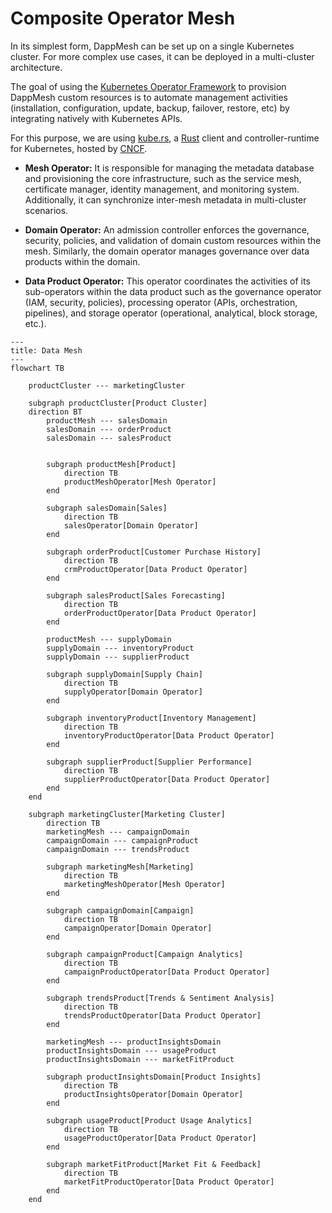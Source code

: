 # Composite Operator Mesh

In its simplest form, DappMesh can be set up on a single Kubernetes cluster. For more complex use cases, it can be deployed in a multi-cluster architecture.

The goal of using the [Kubernetes Operator Framework](https://operatorframework.io/) to provision DappMesh custom resources is to automate management activities (installation, configuration, update, backup, failover, restore, etc) by integrating natively with Kubernetes APIs.

For this purpose, we are using [kube.rs](https://kube.rs/), a [Rust](https://www.rust-lang.org/) client and controller-runtime for Kubernetes, hosted by [CNCF](https://www.cncf.io/).

- **Mesh Operator:** It is responsible for managing the metadata database and provisioning the core infrastructure, such as the service mesh, certificate manager, identity management, and monitoring system. Additionally, it can synchronize inter-mesh metadata in multi-cluster scenarios.


- **Domain Operator:** An admission controller enforces the governance, security, policies, and validation of domain custom resources within the mesh. Similarly, the domain operator manages governance over data products within the domain.


- **Data Product Operator:** This operator coordinates the activities of its sub-operators within the data product such as the governance operator (IAM, security, policies), processing operator (APIs, orchestration, pipelines), and storage operator (operational, analytical, block storage, etc.).

```mermaid
---
title: Data Mesh 
---
flowchart TB
    
    productCluster --- marketingCluster

    subgraph productCluster[Product Cluster]
    direction BT
        productMesh --- salesDomain
        salesDomain --- orderProduct
        salesDomain --- salesProduct
    
    
        subgraph productMesh[Product]
            direction TB
            productMeshOperator[Mesh Operator]
        end
        
        subgraph salesDomain[Sales]
            direction TB
            salesOperator[Domain Operator]
        end
    
        subgraph orderProduct[Customer Purchase History]
            direction TB
            crmProductOperator[Data Product Operator] 
        end
    
        subgraph salesProduct[Sales Forecasting]
            direction TB
            orderProductOperator[Data Product Operator]
        end
        
        productMesh --- supplyDomain
        supplyDomain --- inventoryProduct
        supplyDomain --- supplierProduct

        subgraph supplyDomain[Supply Chain]
            direction TB
            supplyOperator[Domain Operator]
        end

        subgraph inventoryProduct[Inventory Management]
            direction TB
            inventoryProductOperator[Data Product Operator]
        end

        subgraph supplierProduct[Supplier Performance]
            direction TB
            supplierProductOperator[Data Product Operator]
        end
    end

    subgraph marketingCluster[Marketing Cluster]
        direction TB
        marketingMesh --- campaignDomain
        campaignDomain --- campaignProduct
        campaignDomain --- trendsProduct

        subgraph marketingMesh[Marketing]
            direction TB
            marketingMeshOperator[Mesh Operator]
        end

        subgraph campaignDomain[Campaign]
            direction TB
            campaignOperator[Domain Operator]
        end

        subgraph campaignProduct[Campaign Analytics]
            direction TB
            campaignProductOperator[Data Product Operator]
        end

        subgraph trendsProduct[Trends & Sentiment Analysis]
            direction TB
            trendsProductOperator[Data Product Operator]
        end

        marketingMesh --- productInsightsDomain
        productInsightsDomain --- usageProduct
        productInsightsDomain --- marketFitProduct

        subgraph productInsightsDomain[Product Insights]
            direction TB
            productInsightsOperator[Domain Operator]
        end

        subgraph usageProduct[Product Usage Analytics]
            direction TB
            usageProductOperator[Data Product Operator]
        end

        subgraph marketFitProduct[Market Fit & Feedback]
            direction TB
            marketFitProductOperator[Data Product Operator]
        end
    end
```